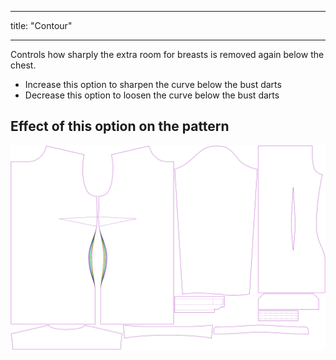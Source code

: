 ***

title: "Contour"

***

Controls how sharply the extra room for breasts is removed again below the chest.

- Increase this option to sharpen the curve below the bust darts
- Decrease this option to loosen the curve below the bust darts

## Effect of this option on the pattern

![This image shows the effect of this option by superimposing several variants that have a different value for this option](simone_contour_sample.svg "Effect of this option on the pattern")
